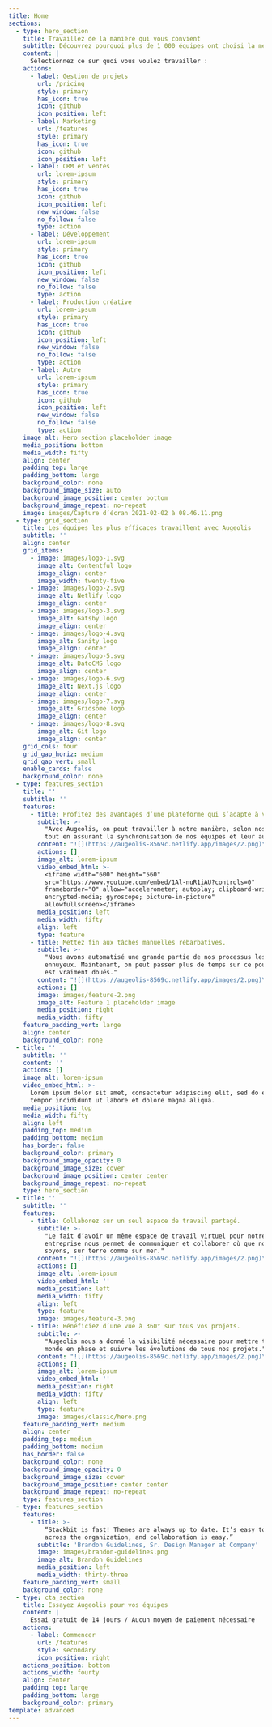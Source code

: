 ```yaml
---
title: Home
sections:
  - type: hero_section
    title: Travaillez de la manière qui vous convient
    subtitle: Découvrez pourquoi plus de 1 000 équipes ont choisi la méthode Augeolis.
    content: |
      Sélectionnez ce sur quoi vous voulez travailler :
    actions:
      - label: Gestion de projets
        url: /pricing
        style: primary
        has_icon: true
        icon: github
        icon_position: left
      - label: Marketing
        url: /features
        style: primary
        has_icon: true
        icon: github
        icon_position: left
      - label: CRM et ventes
        url: lorem-ipsum
        style: primary
        has_icon: true
        icon: github
        icon_position: left
        new_window: false
        no_follow: false
        type: action
      - label: Développement
        url: lorem-ipsum
        style: primary
        has_icon: true
        icon: github
        icon_position: left
        new_window: false
        no_follow: false
        type: action
      - label: Production créative
        url: lorem-ipsum
        style: primary
        has_icon: true
        icon: github
        icon_position: left
        new_window: false
        no_follow: false
        type: action
      - label: Autre
        url: lorem-ipsum
        style: primary
        has_icon: true
        icon: github
        icon_position: left
        new_window: false
        no_follow: false
        type: action
    image_alt: Hero section placeholder image
    media_position: bottom
    media_width: fifty
    align: center
    padding_top: large
    padding_bottom: large
    background_color: none
    background_image_size: auto
    background_image_position: center bottom
    background_image_repeat: no-repeat
    image: images/Capture d’écran 2021-02-02 à 08.46.11.png
  - type: grid_section
    title: Les équipes les plus efficaces travaillent avec Augeolis
    subtitle: ''
    align: center
    grid_items:
      - image: images/logo-1.svg
        image_alt: Contentful logo
        image_align: center
        image_width: twenty-five
      - image: images/logo-2.svg
        image_alt: Netlify logo
        image_align: center
      - image: images/logo-3.svg
        image_alt: Gatsby logo
        image_align: center
      - image: images/logo-4.svg
        image_alt: Sanity logo
        image_align: center
      - image: images/logo-5.svg
        image_alt: DatoCMS logo
        image_align: center
      - image: images/logo-6.svg
        image_alt: Next.js logo
        image_align: center
      - image: images/logo-7.svg
        image_alt: Gridsome logo
        image_align: center
      - image: images/logo-8.svg
        image_alt: Git logo
        image_align: center
    grid_cols: four
    grid_gap_horiz: medium
    grid_gap_vert: small
    enable_cards: false
    background_color: none
  - type: features_section
    title: ''
    subtitle: ''
    features:
      - title: Profitez des avantages d’une plateforme qui s’adapte à vos besoins.
        subtitle: >-
          "Avec Augeolis, on peut travailler à notre manière, selon nos besoins,
          tout en assurant la synchronisation de nos équipes et leur autonomie."
        content: "![](https://augeolis-8569c.netlify.app/images/2.png)\n\n**Richard Brilliant**\_SVP & Directeur principal d’audit, Carnival Corporation & PLC\n"
        actions: []
        image_alt: lorem-ipsum
        video_embed_html: >-
          <iframe width="600" height="560"
          src="https://www.youtube.com/embed/1Al-nuR1iAU?controls=0"
          frameborder="0" allow="accelerometer; autoplay; clipboard-write;
          encrypted-media; gyroscope; picture-in-picture"
          allowfullscreen></iframe>
        media_position: left
        media_width: fifty
        align: left
        type: feature
      - title: Mettez fin aux tâches manuelles rébarbatives.
        subtitle: >-
          "Nous avons automatisé une grande partie de nos processus les plus
          ennuyeux. Maintenant, on peut passer plus de temps sur ce pour quoi on
          est vraiment doués."
        content: "![](https://augeolis-8569c.netlify.app/images/2.png)\n\n**Richard Brilliant**\_SVP & Directeur principal d’audit, Carnival Corporation & PLC\n"
        actions: []
        image: images/feature-2.png
        image_alt: Feature 1 placeholder image
        media_position: right
        media_width: fifty
    feature_padding_vert: large
    align: center
    background_color: none
  - title: ''
    subtitle: ''
    content: ''
    actions: []
    image_alt: lorem-ipsum
    video_embed_html: >-
      Lorem ipsum dolor sit amet, consectetur adipiscing elit, sed do eiusmod
      tempor incididunt ut labore et dolore magna aliqua.
    media_position: top
    media_width: fifty
    align: left
    padding_top: medium
    padding_bottom: medium
    has_border: false
    background_color: primary
    background_image_opacity: 0
    background_image_size: cover
    background_image_position: center center
    background_image_repeat: no-repeat
    type: hero_section
  - title: ''
    subtitle: ''
    features:
      - title: Collaborez sur un seul espace de travail partagé.
        subtitle: >-
          "Le fait d’avoir un même espace de travail virtuel pour notre
          entreprise nous permet de communiquer et collaborer où que nous
          soyons, sur terre comme sur mer."
        content: "![](https://augeolis-8569c.netlify.app/images/2.png)\n\n**Richard Brilliant**\_SVP & Directeur principal d’audit, Carnival Corporation & PLC\n"
        actions: []
        image_alt: lorem-ipsum
        video_embed_html: ''
        media_position: left
        media_width: fifty
        align: left
        type: feature
        image: images/feature-3.png
      - title: Bénéficiez d’une vue à 360° sur tous vos projets.
        subtitle: >-
          "Augeolis nous a donné la visibilité nécessaire pour mettre tout le
          monde en phase et suivre les évolutions de tous nos projets."
        content: "![](https://augeolis-8569c.netlify.app/images/2.png)\n\n**Richard Brilliant**\_SVP & Directeur principal d’audit, Carnival Corporation & PLC\n"
        actions: []
        image_alt: lorem-ipsum
        video_embed_html: ''
        media_position: right
        media_width: fifty
        align: left
        type: feature
        image: images/classic/hero.png
    feature_padding_vert: medium
    align: center
    padding_top: medium
    padding_bottom: medium
    has_border: false
    background_color: none
    background_image_opacity: 0
    background_image_size: cover
    background_image_position: center center
    background_image_repeat: no-repeat
    type: features_section
  - type: features_section
    features:
      - title: >-
          “Stackbit is fast! Themes are always up to date. It’s easy to use
          across the organization, and collaboration is easy.”
        subtitle: 'Brandon Guidelines, Sr. Design Manager at Company'
        image: images/brandon-guidelines.png
        image_alt: Brandon Guidelines
        media_position: left
        media_width: thirty-three
    feature_padding_vert: small
    background_color: none
  - type: cta_section
    title: Essayez Augeolis pour vos équipes
    content: |
      Essai gratuit de 14 jours / Aucun moyen de paiement nécessaire
    actions:
      - label: Commencer
        url: /features
        style: secondary
        icon_position: right
    actions_position: bottom
    actions_width: fourty
    align: center
    padding_top: large
    padding_bottom: large
    background_color: primary
template: advanced
---
```

